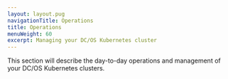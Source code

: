 ```yaml
---
layout: layout.pug
navigationTitle: Operations
title: Operations
menuWeight: 60
excerpt: Managing your DC/OS Kubernetes cluster
---
```


This section will describe the day-to-day operations and management of your DC/OS Kubernetes clusters.
